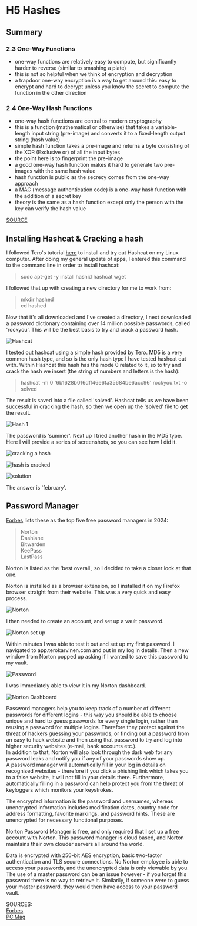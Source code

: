 # H5 Hashes


## Summary


### 2.3 One-Way Functions


- one-way functions are relatively easy to compute, but significantly harder to reverse (similar to smashing a plate)
- this is not so helpful when we think of encryption and decryption
- a trapdoor one-way encryption is a way to get around this: easy to encrypt and hard to decrypt unless you know the secret to compute the function in the other direction


### 2.4 One-Way Hash Functions


- one-way hash functions are central to modern cryptography
- this is a function (mathematical or otherwise) that takes a variable-length input string (pre-image) and converts it to a fixed-length output string (hash value)
- simple hash function takes a pre-image and returns a byte consisting of the XOR (Exclusive or) of all the input bytes
- the point here is to fingerprint the pre-image
- a good one-way hash function makes it hard to generate two pre-images with the same hash value
- hash function is public as the secrecy comes from the one-way approach
- a MAC (message authentication code) is a one-way hash function with the addition of a secret key
- theory is the same as a hash function except only the person with the key can verify the hash value


[SOURCE](https://learning.oreilly.com/library/view/applied-cryptography-protocols/9781119096726/10_chap02.html#chap02-sec003)


## Installing Hashcat & Cracking a hash


I followed Tero's tutorial [here](https://terokarvinen.com/2022/cracking-passwords-with-hashcat/) to install and try out Hashcat on my Linux computer. After doing my general update of apps, I entered this command to the command line in order to install hashcat:


>sudo apt-get -y install hashid hashcat wget


I followed that up with creating a new directory for me to work from:


>mkdir hashed<br>cd hashed


Now that it's all downloaded and I've created a directory, I next downloaded a password dictionary containing over 14 million possible passwords, called 'rockyou'. This will be the best basis to try and crack a password hash.


![Hashcat](https://github.com/chelsea-12/chelseaexamples/blob/main/Screenshot%202024-02-17%20143735.png)


I tested out hashcat using a simple hash provided by Tero. MD5 is a very common hash type, and so is the only hash type I have tested hashcat out with. Within Hashcat this hash has the mode 0 related to it, so to try and crack the hash we insert (the string of numbers and letters is the hash):


>hashcat -m 0 '6b1628b016dff46e6fa35684be6acc96' rockyou.txt -o solved


The result is saved into a file called 'solved'. Hashcat tells us we have been successful in cracking the hash, so then we open up the 'solved' file to get the result.


![Hash 1](https://github.com/chelsea-12/chelseaexamples/blob/main/Screenshot%202024-02-17%20144057.png)


The password is 'summer'. Next up I tried another hash in the MD5 type. Here I will provide a series of screenshots, so you can see how I did it.


![cracking a hash](https://github.com/chelsea-12/chelseaexamples/blob/main/Screenshot%202024-02-17%20144633.png)


![hash is cracked](https://github.com/chelsea-12/chelseaexamples/blob/main/Screenshot%202024-02-17%20144650.png)


![solution](https://github.com/chelsea-12/chelseaexamples/blob/main/Screenshot%202024-02-17%20144701.png)


The answer is 'february'.


## Password Manager


[Forbes](https://www.forbes.com/advisor/business/software/best-free-password-manager/#:~:text=The%20Best%20Free%20Password%20Managers%20of%202024%201,for%20programmers%205%20LastPass%3A%20Best%20single-user%20password%20manager) lists these as the top five free password managers in 2024:


>Norton<br>Dashlane<br>Bitwarden<br>KeePass<br>LastPass


Norton is listed as the 'best overall', so I decided to take a closer look at that one.


Norton is installed as a browser extension, so I installed it on my Firefox browser straight from their website. This was a very quick and easy process.


![Norton](https://github.com/chelsea-12/chelseaexamples/blob/main/Screenshot%202024-02-17%20152050.png)


I then needed to create an account, and set up a vault password.


![Norton set up](https://github.com/chelsea-12/chelseaexamples/blob/main/Screenshot%202024-02-17%20152424.png)


Within minutes I was able to test it out and set up my first password. I navigated to app.terokarvinen.com and put in my log in details. Then a new window from Norton popped up asking if I wanted to save this password to my vault.


![Password](https://github.com/chelsea-12/chelseaexamples/blob/main/Screenshot%202024-02-17%20153002.png)


I was immediately able to view it in my Norton dashboard.


![Norton Dashboard](https://github.com/chelsea-12/chelseaexamples/blob/main/Screenshot%202024-02-17%20153033.png)


Password managers help you to keep track of a number of different passwords for different logins - this way you should be able to choose unique and hard to guess passwords for every single login, rather than reusing a password for multiple logins. Therefore they protect against the threat of hackers guessing your passwords, or finding out a password from an easy to hack website and then using that password to try and log into higher security websites (e-mail, bank accounts etc.). <br>
In addition to that, Norton will also look through the dark web for any password leaks and notify you if any of your passwords show up.<br>
A password manager will automatically fill in your log in details on recognised websites - therefore if you click a phishing link which takes you to a false website, it will not fill in your details there. Furthermore, automatically filling in a password can help protect you from the threat of keyloggers which monitors your keystrokes.


The encrypted information is the password and usernames, whereas unencrypted information includes modification dates, country code for address formatting, favorite markings, and password hints. These are unencrypted for necessary functional purposes.


Norton Password Manager is free, and only required that I set up a free account with Norton. This password manager is cloud based, and Norton maintains their own clouder servers all around the world.


Data is encrypted with 256-bit AES encryption, basic two-factor authentication and TLS secure connections. No Norton employee is able to access your passwords, and the unencrypted data is only viewable by you. The use of a master password can be an issue however - if you forget this password there is no way to retrieve it. Similarily, if someone were to guess your master password, they would then have access to your password vault.


SOURCES:<br>[Forbes](https://www.forbes.com/sites/forbestechcouncil/2022/01/20/are-password-managers-safe/)<br>
[PC Mag](https://uk.pcmag.com/password-managers/117939/symantec-norton-password-manager)
